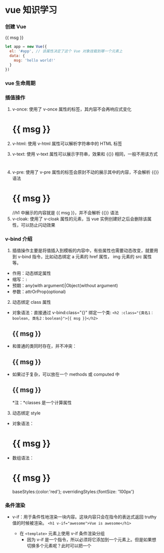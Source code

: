 # vue 知识学习

### 创建 Vue

<div id='app'>{{ msg }}</div>

```javascript
let app = new Vue({
  el: '#app', // 该属性决定了这个 Vue 对象挂载到哪一个元素上
  data: {
    msg: 'hello world!'  
  }
})
```

### vue 生命周期

### 插值操作

1. v-once: 使用了 v-once 属性的标签，其内容不会再响应式变化
   <h1 v-once>{{ msg }}
2. v-html: 使用 v-html 属性可以解析字符串中的 HTML 标签
   <p v-html="msg2"></p>
3. v-text: 使用 v-text 属性可以展示字符串，效果和 {{}} 相同，一般不用该方式
   <h1 v-text='msg'></h1>
4. v-pre: 使用了 v-pre 属性的标签会原封不动的展示其中的内容，不会解析 {{}} 语法
   <h1 v-pre>{{ msg }}</h1> //h1 中展示的内容就是 {{ msg }}，并不会解析 {{}} 语法
5. v-cloak: 使用了 v-cloak 属性的元素，当 vue 实例创建好之后会删除该属性，可以防止闪动效果
   <style>
     [v-cloak]{
       display: none;
     }
   </style>
   <div id="app" v-cloak>
     <h1>{{ msg }}</h1>
   </div>

### v-bind 介绍

1. 插值操作主要是将值插入到模板的内容中，有些属性也需要动态改变，就要用到 v-bind 指令，比如动态绑定 a 元素的 href 属性， img 元素的 src 属性等。

- 作用：动态绑定属性
- 缩写：`:`
- 预期：any(with argument)|Object(without argument)
- 参数：attrOrProp(optional)

2. 动态绑定 class 属性

- 对象语法：直接通过 v-bind:class="{}" 绑定一个类: `<h2 :class="{类名1：boolean, 类名2：boolean}">{{ msg }}</h2>`

  <h2 class="title" v-bind:class="{active: isActive}">{{ msg }}</h2>

- 和普通的类同时存在，并不冲突：

  <h2 class="title" v-bind:class="{active: isActive}">{{ msg }}</h2>

- 如果过于复杂，可以放在一个 methods 或 computed 中
  <h2 class="title" :class="classes">{{ msg }}</h2>  *注：*classes 是一个计算属性

3. 动态绑定 style

- 对象语法：<h1 :style="{key(属性名): value(属性值)}">{{ msg }}</h1>
- 数组语法：<h1 :style="[baseStyles, overridingStyles]">{{ msg }}</h1>
  baseStyles:{color:'red'}; overridingStyles:{fontSize: '100px'}

### 条件渲染
- v-if：用于条件性地渲染一块内容。这块内容只会在指令的表达式返回 truthy 值的时候被渲染。
  `<h1 v-if="awesome">Vue is awesome</h1>`
  + 在 `<template>` 元素上使用 v-if 条件渲染分组
    - 因为 v-if 是一个指令，所以必须将它添加到一个元素上。但是如果想切换多个元素呢？此时可以把一个 <template> 元素当做不可见的包裹元素，并在上面使用 v-if。最终的渲染结果将不包含 <template> 元素。
    `<template v-if="ok">
        <h1>Title</h1>
        <p>Paragraph 1</p>
        <p>Paragraph 2</p>
      </template>`
  + 用 key 管理可复用的元素
    - vue 会尽可能高效的渲染元素，通常会复用已有的元素，而不是从头开始渲染。如果用户不想要复用元素，可以给相同的元素添加 key 来区分
    ```html
      <template v-if="loginType === 'username'">
        <label>Username</label>
        <input placeholder="Enter your username" key="username-input">
      </template>
      <template v-else>
        <label>Email</label>
        <input placeholder="Enter your email address" key="email-input">
      </template>
    ```

- v-if 与 v-show 的区别：v-if 在条件为假的时候不会渲染元素。而 v-show 无论条件真假都会渲染元素，只是通过 display 这个 css 属性来控制元素的显示和隐藏。另外，v-show 不支持在 `<template>` 元素上面使用
- v-if 与 v-for 一起使用: 当 v-if 与 v-for 一起使用时，v-for 具有比 v-if 更高的优先级。

### 列表渲染
- v-for
  + 语法：`<li v-for="(item, index) in items" :key="item.message"></li>`
  + 可以用 of 替代 in 作为分隔符
    - `<div v-for="item of items"></div>`
  + 在 v-for 中使用对象：
    ``` HTML
      <ul id="v-for-object" class="demo">
        <li v-for="(value, name) in object">
          {{ name }} - {{ value }}
        </li>
      </ul>
    ```
    ```JS
      new Vue({
        el: '#v-for-object',
        data: {
          object: {
            title: 'How to do lists in Vue',
            author: 'Jane Doe',
            publishedAt: '2016-04-10'
          }
        }
      })

      // 结果
      'title - How to do lists in Vue'
      'author - Jane Doe'
      'publishedAt - 2016-04-10'
    ```

  + key 的使用
    - 为了给 Vue 一个提示，以便它能跟踪每个节点的身份，从而重用和重新排序现有元素，你需要为每项提供一个唯一 key attribute：
    - 注意：**不要使用对象或数组之类的非基本类型值作为 v-for 的 key。请用字符串或数值类型的值。**



### 计算属性

1.  基本用法: 在 vue 实例中定义 computed 属性: computed:{ fullName: function(){ return this.firstName + ' ' + this.lastName } }
2.  计算属性的 getter 和 setter:
```javascript
    computed: {
      // 完整写法,计算属性一般没有 set 方法, 只读属性
      fullName: {
        //getter
        get: function () {
          return this.firstName + ' ' + this.lastName
        },

        //setter
        set: function (newValue) {
          var names = newValue.split(' ');
          console.log(names)
          this.firstName = names[0];
          this.lastName = names[names.length - 1];
        }
      }
    }
  ```

3.  计算属性和 methods 对比: 计算属性效率更高
    我们可以将同一函数定义为一个方法而不是一个计算属性。两种方式的最终结果确实是完全相同的。然而，不同的是计算属性是基于它们的响应式依赖进行缓存的。只在相关响应式依赖发生改变时它们才会重新求值。这就意味着只要 message 还没有发生改变，多次访问 reversedMessage 计算属性会立即返回之前的计算结果，而不必再次执行函数。

### 事件监听 v-on

1. 基本用法: v-on:click='add'; methods: { add(){ this.counter++; } }

2. v-on 参数:

- 如果该方法不需要参数,那么方法后面的 () 可以不用添加, 注意:如果方法本身中有一个参数,那么默认会将原生事件的 event 参数传递进去
- 如果需要传入某个参数,同时需要 event 时,可以通过 \$event 传入事件

3. v-on 修饰符:

- .stop: 调用 event.stopPropagation(),停止冒泡
  <!-- 停止冒泡 -->
  <button @click.stop='doThis'></button>
- .prevent: 调用 event.preventDefault(),阻止默认行为
  <!-- 阻止默认行为 -->
  <button @click.prevent='doThis'></button>
  <!-- 阻止默认行为, 没有表达式 -->
  <button @submit.prevent></button>
  <!-- 串联修饰符 -->
  <button @click.stop.prevent='doThis'></button>
- .{keyCode | keyAlias}: 只当事件从特定键触发时才触发回调
  <!-- 键修饰符,键别名 -->
  <input @keyup.enter='onEnter'></input>
  <!-- 键修饰符,键代码 -->
  <input @keyup.13='onEnter'></input>
- .native: 监听组件根元素的原生事件
- .once: 只触发一次回调
  <button @click.once='doThis'></button>

### 数组中响应式的方法:

1. push 方法
2. pop 方法
3. shift 方法
4. unshift 方法
5. splice 方法
6. sort 方法
7. reverse 方法
其他数组方法不是响应式的，如果想要使用响应式，可以使用 Vue.set() 方法

### v-model 原理
- v-model 用于表单元素双向绑定数据
  + 注意：v-model 会忽略所有表单元素的 value、checked、selected attribute 的初始值而总是将 Vue 实例的数据作为数据来源。你应该通过 JavaScript 在组件的 data 选项中声明初始值。

- v-model 其实是个语法糖,它背后本质上包含两个操作

  1. v-bind 绑定一个 value 属性,
  2. v-on 指令给当前元素绑定 input 事件

- v-model 修饰符:
  1. lazy: 默认情况下. v-model 是在 input 事件中同步输入框中的数据的,使用 lazy 修饰符时可以让数据在失去焦点或回车时才会刷新
  2. number: 默认情况下,在输入框中无论输入字母还是数字都会被当成字符串类型进行处理,使用 number 属性可以让数据变成 number 类型
  3. trim: 如果输入的内容收尾有多个空格,使用 trim 可以将其去除

## Vue 组件化

### vue 组件化思想:

- 组件化是 Vue.js 中的重要思想
  - 它提供了一种抽象,让我们可以开发出一个个独立可复用的小组件来构造我们的应用.
  - 任何的应用都会被抽象成一颗组件树
- 组件化思想的应用:
  - 有了组件化的思想,我们在之后的开发中就要充分的利用它
  - 尽可能的将页面拆分成一个个小的,可复用的组件
  - 这样让我们的代码方便阻止和管理,并且扩展性也更强

### 注册组件的基本步骤:

1. 创建组件构造器: Vue.extend(),必须在 new Vue 实例之前创建
2. 注册组件: Vue.component()
3. 使用组件: 在 Vue 实例的作用范围内使用组件

### 父组件和子组件:

- 组件之间存在层级关系,其中一种非常重要的关系就是父子组件的关系.
- 父子组件的错误用法: 以子标签的形式在 Vue 的实例中使用
  1. 因为当子组件注册到父组件的 components 时,Vue 会编译好父组件的模块,该模块的内容已经决定了父组件将要渲染的 Html(相当于父组件中已经有了子组件的内容了)
  2. 子组件的标签名只能在父组件中被识别出来
  3. 如果未在 Vue 实例中注册子组件, 浏览器会忽略子组件的标签名

### 注册组件的语法糖

1. 之前注册组件的方式有些繁琐，Vue 使用语法糖的形式省去了 Vue.extend() 的步骤，直接在注册组件的时候使用一个对象来代替
2. 语法糖注册全局组件：
   Vue.component('cpn1',{
    template: `<div> <h1>我是标题1</h1> <p>我是哈哈哈</p> </div>`
   })
3. 语法糖注册局部组件：
   components: {
    cpn2: {
      template: `<div> <h1>我是标题2</h1> <p>我是呵呵呵</p> </div>`
    }
   }

### 组件模板抽离的写法

1. 使用 script 标签，类型必须是 text/x-template， 并给一个 id，用于在注册的时候绑定该模板
   <script type="text/x-template" id="cpn1">
     <div>
       <h1>我是标题1</h1>
       <p>我是哈哈哈</p>
     </div>
   </script>

```javascript
  Vue.component('cpn1', {
    template: '#cpn1'
  })
```

2. 使用 template 标签，提供一个 id，用于注册的时候绑定模板
   <template id="cpn2">
     <div>
       <h1>我是标题2</h1>
       <p>我是呵呵呵</p>
     </div>
   </template>

```javascript
  components: {
    cpn2: {
      template: '#cpn2'
    }
  }
```

### 组件数据的存放

1. 组件对象有一个 data 属性，但这个 data 属性必须是一个函数，返回一个对象，对象内部保存着属性
2. 组件中的 data 属性为什么是函数？
  当复用该组件时，会创建多个该组件的实例，每次都会调用 data 函数去返回一个对象，如果 data 属性是一个对象，那么每次都会返回这一个对象，多个 组件 实例去改变 data 中的值会相互影响，从而造成连锁反应，而 data 是函数的话每次都会返回不同的对象，各个组件之间互不影响

### 父子组件的通信

1.  父组件向子组件传递数据：通过 props 向子组件传递数据

- props 的值有两种方式：
  - 方式一：字符串数组，数组中的字符串就是传递时的名称
  - 方式二：对象，对象可以设置传递时的类型。也可以设置默认值等。使用对象写法可以对 props 进行类型验证，支持以下数据类型：
    - String
    - Number
    - Boolean
    - Array
    - Object
    - Date
    - Function
    - Symbol
  - prop 验证：
    ```JS
      // 自定义验证函数
      propA: {
        validator: function(value) {
          // 这个值必须匹配下列字符串中的一个
          return ['success', 'warning', 'danger'].indexOf(value) !== -1
        }
      }
    ```
    + 注意：**那些 prop 会在一个组件实例创建之前进行验证，所以实例的 property (如 data、computed 等) 在 default 或 validator 函数中是不可用的。**

2.  子组件向父组件传递数据：通过自定义事件向父组件发送消息

- 什么时候需要自定义事件呢？
  - 当子组件需要向父组件传递数据时，就要用到自定义事件
  - v-on 不仅可以监听 DOM 事件，还可以用于监听组件之间的自定义事件
- 自定义事件流程：
  - 在子组件中，通过 $emit() 来触发事件
  - 在父组件中，通过 v-on 来监听子组件事件

- 将原生事件绑定到组件
  + 你可能有很多次想要在一个组件的*根元素*上直接监听一个原生事件。这时，你可以使用 v-on 的 .native 修饰符：`<base-input v-on:focus.native="onFocus"></base-input>`
  + 有时候上述方式是有用的，但 base-input 组件的根元素是 label 元素，这时候父级的 .native 监听器将会失效，它不会报错，但 onFocus 处理函数也不会调用
  ```JS
    Vue.component('base-input', {
      inheritAttrs: false,
      props: ['label', 'value']
      template: `
        <label>
          {{ label }}
          <input
            v-bind="$attrs",
            :value="value"
            @input="$emit('input', $event.target.value)"
          >
        </label>
      `
    })
  ```
  + 为了解决这个问题，Vue 提供了一个 $listeners 属性，它是一个对象，里面包含了作用在这个组件上的所有监听器。例如： 
  ```JS
    {
      focus: function(event) { /* ... */ },
      input: function(event) { /* ... */ }
    }
  ```
  + 有了这个 $listeners property，你就可以配合 v-on="$listeners" 将所有的事件监听器指向这个组件的某个特定的子元素。对于类似 <input> 的你希望它也可以配合 v-model 工作的组件来说，为这些监听器创建一个类似下述 inputListeners 的计算属性通常是非常有用的：
  ```JS
    Vue.component('base-input', {
      inheritAttrs: false,
      props: ['label', 'value'],
      computed: {
        inputListeners() {
          let vm = this;
          return Object.assign({},
            // 我们从父级添加所有的监听器
            vm.$listeners,
            // 然后我们添加自定义监听器，
            {
              // 这里确保组件配合 `v-model` 的工作
              input: function(event) {
                vm.$emit('input', event.target.value)
              }
            }
          )
        }
      }
      template: `
        <label>
          {{ label }}
          <input
            v-bind="$attrs",
            :value="value"
            v-on="inputListeners"
          >
        </label>
      `
    })
  ```

- .sync 修饰符
  + 我们通过 prop 传递数据给子组件时，如果子组件直接修改这个值，控制台会报错。这时候可以使用 update:propName 的模式触发事件。举个例子：，在一个包含 title 属性的组件中，我们可以用以下方法表达对其赋新值的意图：
    ```JS
      this.$emit('update:title', newTitle)
    ```
  + 然后父组件可以监听那个事件并根据需要更新一个本地的数据 property。例如：
    ```HTML
      <text-document
        :title="doc.title"
        @update:title="doc.title = $event"
      ></text-document>
    ```
  + 为了方便起见，我们为这种模式提供一个缩写，即 .sync 修饰符：
    ```HTML
      <text-document v-bind:title.sync="doc.title"></text-document>
    ```
  + 注意：.sync 修饰符的 v-bind 不能和表达式一起使用 (例如 v-bind:title.sync=”doc.title + ‘!’” 是无效的)
  + 当我们用一个对象同时设置多个 prop 的时候，也可以将这个 .sync 修饰符和 v-bind 配合使用：
    ```HTML
      <text-document v-bind.sync="doc"></text-document>
    ```


  + 2.3.0 新增：


3. 传入一个对象的所有 property
  - 如果想要将一个对象的所有 property 都作为 prop 传入到子组件，可以使用不带参数的 v-bind
  ```JS
    post: {
      id: 1,
      title: 'title'
    }
  ```
  ```HTML
    <my-component v-bind="post"></my-component>
    // 等价于
    <my-component v-bind:id="post.id" v-bind:title="post.title"></my-component>
  ```

4. 单向数据流：
  - prop 属性传递的数据都是从父组件流向子组件，父组件 prop 的更新会向下流动到子组件，反过来则不行。每次父组件发生变更时，子组件中所有的 prop 都将刷新为最新的值。这意味着不能在子组件中修改 prop 的值，否则会在控制台发出警告
  - 注意：在 JavaScript 中对象和数组是通过引用传入的，所以对于一个数组或对象类型的 prop 来说，在子组件中改变变更这个对象或数组本身将会影响到父组件的状态。

5. 非 Prop 的 Attribute
  - 一个非 prop 的 attribute 是指传向一个组件，但是该组件并没有相应 prop 定义的 attribute。
  - 因为显式定义的 prop 适用于向一个子组件传入信息，然而组件库的作者并不总能预见组件会被用于怎样的场景。这也是为什么组件可以接受任意的 attribute，而这些 attribute 会被添加到这个组件的根元素上。

6. 禁用 Attribute 继承
  - 如果你不希望组件的根元素继承 attribute，你可以在组件的选项中设置 inheritAttrs: false。例如：
  ```JS
    Vue.component('my-component', {
      inheritAttrs: false
      // ...
    })
  ```
  - 如果 inheritAttrs 为 true，那么子组件的根元素就会继承父组件传过来的属性，**但排除 子组件 props 中声明的属性**
  - 这尤其适合配合实例的 $attrs 属性使用，该属性包含了传递给一个组件的 attribute 名和 attribute 值，例如：
  ```JS
    {
      required: true,
      placeholder: 'Enter your username'
    }
  ```
  - 有了 inheritAttrs: false 和 $attrs，你就可以手动决定这些 attribute 会被赋予哪个元素。在撰写基础组件的时候是常会用到的：
  ```JS
    Vue.component('base-input', {
      inheritAttrs: false,
      props: ['label', 'value'],
      template: `
        <label>
          {{ label }}
          <input 
            v-bind="$attrs"
            :value="value"
            @input="$emit('input', $event.target.value)"
          />
        </label>
      `
    })
  ```
  - 这个模式允许你在使用基础组件的时候更像是使用原始的 HTML 元素，而不会担心哪个元素是真正的根元素：
    ```HTML
      <base-input
        v-model="username"
        required
        placeHolder="Enter your username"
      ></base-input>
    ```


### 组件中 props 属性驼峰名的问题：

在组件中 props 属性中使用 驼峰名来命名属性，在使用组件时绑定的属性名使用驼峰形式会报错，应使用 - 符号转换，因为 html 元素属性不区分大小写

### 父子组件的访问方式

有时候我们需要父组件直接访问子组件，子组件直接访问父组件，或者是子组件访问根组件

- 父组件访问子组件：使用 $children 或 $refs
  - $children 方式：this.$children 是一个数组类型 ，它包含所有子组件对象
  - $refs 方式：使用 this.$refs 返回一个对象，默认返回空对象，必须在组件上添加 ref 属性
- 子组件访问父组件: 使用 $parent 访问该子组件的父组件， 使用 $root 访问根组件

## 组件化高级
### 自定义组件的 v-model 属性
- vue2.2.0+ 新增：一个组件上的 v-model 属性默认会利用名为 value 的 prop 和名为 input 的事件，但是像单选框、复选框等类型的输入控件可能会将 value 属性用于不同目的。*model 选项可以用来避免这样的冲突*
```JS
  Vue.component('base-checkbox', {
    model: {
      prop: 'checked',
      event: 'change'
    },
    props: {
      checked: Boolean
    },
    template: `
      <input
        type="checkbox"
        :checked="checked"
        @change="$emit('change', $event.target.checked)"
      >
    `
  })
```
- 在上面的自定义组件使用 v-model 绑定的就是 checked 属性和 change 事件了
```HTML
  <base-checkbox v-model="lovingVue"></base-checkbox>
```
  + 这里的 lovingVue 的值将会传入这个名为 checked 的 prop。同时当 `<base-checkbox>` 触发一个 change 事件并附带一个新的值的时候，这个 lovingVue 的值将会被更新。
- 注意：*仍然需要在组件的 props 选项里声明 checked 这个 prop。*

### 动态组件
- 有的时候，在不同组件之间进行动态切换是非常有用的，比如在一个多标签的界面里。这时可以通过 Vue 的 `<component>` 元素加一个特殊的 is 属性来实现。
  + 组件会在 `currentTabComponent` 改变时改变，currentTabComponent 可以是一个已注册的组件的名称或是一个组件的选项对象
  `<component v-bind:is="currentTabComponent"></component>`
  + is 属性可以用于常规 html 元素，但这些元素将被视为组件，这意味着所有的 attribute 都会作为 DOM attribute 被绑定。

- 解析 DOM 模板时的注意事项
  + 有些 HTML 元素，诸如 <ul>、<ol>、<table> 和 <select>，对于哪些元素可以出现在其内部是有严格限制的。而有些元素，诸如 <li>、<tr> 和 <option>，只能出现在其它某些特定的元素内部。如果想在这些特定的元素中使用组件的话就可以使用 is 属性
  ```HTML
    <table>
      <tr is="blog-post-row"></tr>
    </table>
  ```
  + 如果我们从以下来源使用模板的话，这条限制是不存在的：
    - 字符串: (例如：template: '...')
    - 单文件组件（.vue）
    - <script type="text/x-template">

### 异步组件
- 在大型应用中，我们可能需要将应用分割成小一些的代码块，并且只在需要的时候才从服务器加载一个模块。为了简化，Vue 允许以一个工厂函数的方式定义你的组件，这个工厂函数会异步解析你的组件定义。Vue 只有在这个组件需要被渲染的时候才会触发该工厂函数，且会把结果缓存起来供未来重渲染。例如：
  ```JS
    Vue.component('async-example', function(resolve, reject) {
      setTimeout(function() {
        // 向 `resolve` 回调传递组件定义
        resolve({
          template: '<div>我是异步组件</div>'
        })
      }, 1000)
    })
  ```
- 这个工厂函数会收到一个 resolve 回调，这个回调函数会在你从服务器得到组件定义的时候被调用。你也可以调用 reject(reason) 来表示加载失败。这里的 setTimeout 是为了演示用的
- 也可以将异步组件和 webpack 的 code-splitting 功能一起使用
  ```JS
    Vue.component('async-webpack-example', function(resolve) {
      // 这个特殊的 `require` 语法将会告诉 webpack自动将你的构建代码切割成多个包，这些包会通过 Ajax 请求加载
      require(['./my-async-component'], resolve);
    })
  ```
- 也可以在工厂函数中返回一个 Promise，所以把 webpack 2 和 ES2015 语法加在一起，我们可以这样使用动态导入：
  ```JS
    Vue.component('async-webpack-example', () => import('./my-async-component'))
  ```
- 当使用局部注册的时候，你也可以直接提供一个返回 Promise 的函数：
  ```JS
    new Vue({
      // ...
      components: {
        'my-component': () => import('./my-async-component')
      }
    })
  ```

- 处理加载状态：
  + 这里的异步组件工厂函数也可以返回一个如下格式的对象：
  ```JS
    const AsyncComponent = () => ({
      // 需要加载的组件 (应该是一个 `Promise` 对象)
      component: import('./MyComponent.vue'),
      // 异步组件加载时使用的组件
      loading: LoadingComponent,
      // 加载失败时使用的组件
      error: ErrorComponent,
      // 展示加载时组件的延时时间。默认值是 200 (毫秒)
      delay: 200,
      // 如果提供了超时时间且组件加载也超时了，
      // 则使用加载失败时使用的组件。默认值是：`Infinity`
      timeout: 3000
    })
  ```


### 插槽的使用
- 在 2.6.0 中，我们为具名插槽和作用域插槽引入了一个新的统一的语法 *(即 v-slot 指令)。它取代了 slot 和 slot-scope* 这两个目前已被废弃但未被移除且仍在文档中的 attribute。
  + 用法：
  ```HTML
    <!-- 组件模板 -->
    <div class="container">
      <header>
        <slot name="header"></slot>
      </header>
      <main>
        <slot></slot>
      </main>
      <footer>
        <slot name="footer"></slot>
      </footer>
    </div>

    <!-- 使用 -->
    <base-layout>
      <template v-slot:header>
        <h1>Here might be a page title</h1>
      </template>

      <p>A paragraph for the main content.</p>
      <p>And another one.</p>

      <template v-slot:footer>
        <p>Here's some contact info</p>
      </template>
    </base-layout>
  ```

- 具名插槽的缩写：
  + 2.6.0新增：跟 v-on 和 v-bind 一样，v-slot 也有缩写，即把参数之前的所有内容 (v-slot:) 替换为字符 #。例如 v-slot:header 可以被重写为 #header：
  + 然而，和其它指令一样，该缩写只在其有参数的时候才可用。这意味着以下语法是无效的：
  ```HTML
    <!-- 这样会触发一个警告 -->
    <current-user #="{ user }">
      {{ user.firstName }}
    </current-user>

    <!-- 如果你希望使用缩写的话，你必须始终以明确插槽名取而代之： -->
    <current-user #default="{ user }">
      {{ user.firstName }}
    </current-user>
  ```

1. 基本用法：在组件模板中添加 <slot></slot> 标签
  - 注意：如果组件中没有包含 <slot> 元素，那么在使用这个组件时，该组件起始标签和结束标签之间的所有内容会被抛弃
2. 插槽的默认值： <slot><button>按钮</button></slot>
3. 如果有多个值，同时放入到组件进行替换是，一起作为替换元素
4. 作用域插槽：父组件替换插槽的标签，但是内容由子组件来提供
  - 在作用域插槽中，子组件可以将数据通过作用域插槽传递到父组件作用域内
  - 例子：在父组件中想要使用子组件的 user 属性，那么在子组件的 <slot> 标签上动态绑定一个 user 属性，这个属性称为 插槽 prop，在父级作用域中，可以使用带值的 v-slot 来定义子组件提供的 插槽prop 的名字
  ```HTML
    <!-- 子组件 -->
    <div>
      <slot :user="user">
        {{ user.name }}
      </slot>
    </div>

    <!-- 父组件 -->
    <current-user>
      <template v-slot:default="slotProps">
        {{ slotProps.user.name }}
      </template>
    </current-user>
  ```

  - 独占默认插槽的缩写语法：
    + 对应子组件中的默认插槽，父组件在使用默认插槽的属性时，可以不需要插槽的 default 名字，上面的例子可以使用如下写法：
    ```HTML
      <current-user>
        <template v-slot="slotProps">
          {{ slotProps.user.name }}
        </template>
      </current-user>
    ```
    + 注意：**默认插槽的缩写语法不能和具名插槽混用，因为它会导致作用域不明确。只要出现多个插槽，请使用完整的写法：v-slot:slotName="propName"**

  - 解构插槽 prop
    + 作用域插槽的内部工作原理是将你的插槽内容包裹在一个拥有单个参数的函数里
    ```JS
      function(slotProps){
        // 插槽内容
      }
    ```
    + 这意味着 v-slot 的值实际上可以是任何能够作为函数定义中的参数的 JavaScript 表达式。所以在支持的环境下 (单文件组件或现代浏览器)，你也可以使用 ES2015 解构来传入具体的插槽 prop，如下：
    ```HTML
      <current-user v-slot="{ user }">
        {{ user.firstName }}
      </current-user>

      <!-- 也可以将 user 重命名 -->
      <current-user v-slot="{ user: person }">
        {{ person.firstName }}
      </current-user>

      <!-- 也可以给定默认值 -->
      <current-user v-slot="{ user = {firstName: 'pipilei'} }">
        {{ user.firstName }}
      </current-user>
    ```

### 处理边界情况
- 依赖注入
  + 在父子组件之间，甚至包含更多层级的组件之间，如果子组件想访问父组件或子组件想访问父组件的方法，需要使用 $refs 和 $parent。使用 $parent property 无法很好的扩展到更深层级的嵌套组件上。这也是依赖注入的用武之地，它用到了两个新的实例选项：provide 和 inject。
  + provide 选项允许我们指定我们想要提供给后代组件的数据/方法。
    ```JS
      provide: function () {
        return {
          getMap: this.getMap
        }
      }
    ```
  + 然后在任何后代组件里，我们都可以使用 inject 选项来接收指定的我们想要添加在这个实例上的 property：
    ```JS
      inject: ['getMap']
    ```

- 程序化的事件侦听器
  + 现在，你已经知道了 $emit 的用法，它可以被 v-on 侦听，但是 Vue 实例同时在其事件接口中提供了其它的方法。我们可以：
    - 通过 $on(eventName, eventHandler) 侦听一个事件
    - 通过 $once(eventName, eventHandler) 一次性侦听一个事件
    - 通过 $off(eventName, eventHandler) 停止侦听一个事件
  + 你通常不会用到这些，但是当你需要在一个组件实例上手动侦听事件时，它们是派得上用场的。它们也可以用于代码组织工具。例如，你可能经常看到这种集成一个第三方库的模式：
    ```JS
      // 一次性将这个日期选择器附加到一个输入框上
      // 它会被挂载到 DOM 上。
      mounted: function () {
        // Pikaday 是一个第三方日期选择器的库
        this.picker = new Pikaday({
          field: this.$refs.input,
          format: 'YYYY-MM-DD'
        })
      },
      // 在组件被销毁之前，
      // 也销毁这个日期选择器。
      beforeDestroy: function () {
        this.picker.destroy()
      }
    ```
  + 这里有两个潜在的问题：
    1. 它需要在这个组件实例中保存这个 picker，如果可以的话最好只有生命周期钩子可以访问到它。这并不算严重的问题，但是它可以被视为杂物。
    2. 我们的建立代码独立于我们的清理代码，这使得我们比较难于程序化地清理我们建立的所有东西。
  + 你应该通过一个程序化的侦听器解决这两个问题：
    ```JS
      mounted: function () {
        var picker = new Pikaday({
          field: this.$refs.input,
          format: 'YYYY-MM-DD'
        })

        this.$once('hook:beforeDestroy', function () {
          picker.destroy()
        })
      }
    ```


## 过渡 & 动画
### 进入/离开 & 列表过渡
#### 单元素、组件的过渡
- Vue 提供了 transition 的封装组件，在下列情形中，可以给任何元素和组件添加进入/离开过渡
  + 条件渲染（使用了v-if）
  + 条件展示（使用了v-show）
  + 动态组件
  + 组件根节点
- 例子：
  ```HTML
    <div id="demo">
      <button @click="show = !show">Toggle</button>
      <transition name="fade">
        <p v-if="show">hello</p>
      </transition>
    </div>
  ```
  ```JS
    new Vue({
      el: "#demo",
      data: {
        show: true
      }
    })
  ``` 
  ```css
    .fade-enter-active,
    .fade-leave-active {
      transition: opacity .5s;
    }

    .fade-enter,
    .fade-leave-to {
      opacity: 0;
    }
  ```
- 当插入或删除包含在 transition 组件中的元素时，Vue 将会做如下处理：
  + 自动嗅探目标元素是否使用了 css 过渡或动画，如果是，在适当的时机添加/删除 css 类名。
  + 如果过渡组件提提供了 javascript 钩子函数，这些钩子函数将在恰当的时机被调用
  + 如果没有找到 javascript 钩子并且没有监测到 css 过渡/动画，DOM 操作（插入/删除）在下一帧中立即执行。（注意：此指浏览器逐帧动画机制，和 Vue 的 nextTick 不同）

- 过渡的类名
  + v-enter：定义进入过渡的开始状态。在元素被插入之前生效，在元素被插入之前生效，在元素被插入之后的下一帧失效
  + v-enter-active：定义过渡生效时的状态。在整个进入过渡阶段中应用，在元素被插入之前生效，在过渡/动画完成之后移出。这个类可以被用来定义进入过渡的过程期间，延迟和曲线函数
  + v-enter-to：2.1.8版本及以上定义的过渡状态。在元素被插入之后下一帧生效（于此同时，v-enter 被移出），在过渡/动画完成之后移出。
  + v-leave：定义离开过渡的开始状态。在离开过渡被触发的时刻生效，下一帧被移出。
  + v-leave-active：定义离开过渡生效时的状态。在整个离开过渡阶段中应用，在离开过渡被触发时立刻生效，在过渡/动画完成之后移出。这个类可以被用来定义过渡的过程时间，延迟和曲线函数。
  + v-leave-to：2.1.8及以上版本定义的离开过渡的结束状态。在离开过渡被触发之后下一帧生效（于此同时，v-leave被删除），在过渡/动画完成之后移出。

- css过渡
  ```HTML
    <div id="example-1">
      <button @click="show = !show">
        Toggle render
      </button>
      <transition name="slide-fade">
        <p v-if="show">hello</p>
      </transition>
    </div>
  ```
  ```JS
    new Vue({
      el: '#example-1',
      data: {
        show: true
      }
    })
  ```
  ```CSS
    /* 可以设置不同的进入和离开动画 */
    /* 设置持续时间和动画函数 */
    .slide-fade-enter-active {
      transition: all .3s ease;
    }
    .slide-fade-leave-active {
      transition: all .8s cubic-bezier(1.0, 0.5, 0.8, 1.0);
    }
    .slide-fade-enter, .slide-fade-leave-to
    /* .slide-fade-leave-active for below version 2.1.8 */ {
      transform: translateX(10px);
      opacity: 0;
    }
  ```

- css 动画
  + CSS 动画用法同 CSS 过渡，区别是在动画中 v-enter 类名在节点插入 DOM 后不会立即删除，而是在 animationend 事件触发时删除。

- 自定义过渡类名
  + 可以通过以下属性来自定义过渡类名
    - enter-class
    - enter-active-class
    - enter-to-class (2.1.8+)
    - leave-class
    - leave-active-class
    - leave-to-class (2.1.8+)
  + 他们的优先级高于普通的类名，这对于 Vue 的过渡系统和其他第三方 CSS 动画库，如 Animate.css 结合使用十分有用。
    ```HTML
      <link href="https://cdn.jsdelivr.net/npm/animate.css@3.5.1" rel="stylesheet" type="text/css">

      <div id="example-3">
        <button @click="show = !show">
          Toggle render
        </button>
        <transition
          name="custom-classes-transition"
          enter-active-class="animated tada"
          leave-active-class="animated bounceOutRight"
        >
          <p v-if="show">hello</p>
        </transition>
      </div>
    ```
    ```JS
      new Vue({
        el: '#example-3',
        data: {
          show: true
        }
      })
    ```
  
- JavaScript 钩子
  ```HTML
    <transition
      v-on:before-enter="beforeEnter"
      v-on:enter="enter"
      v-on:after-enter="afterEnter"
      v-on:enter-cancelled="enterCancelled"

      v-on:before-leave="beforeLeave"
      v-on:leave="leave"
      v-on:after-leave="afterLeave"
      v-on:leave-cancelled="leaveCancelled"
    >
      <!-- ... -->
    </transition>
  ```
  ```JS
    // ...
    methods: {
      // --------
      // 进入中
      // --------

      beforeEnter: function (el) {
        // ...
      },
      // 当与 CSS 结合使用时
      // 回调函数 done 是可选的
      enter: function (el, done) {
        // ...
        done()
      },
      afterEnter: function (el) {
        // ...
      },
      enterCancelled: function (el) {
        // ...
      },

      // --------
      // 离开时
      // --------

      beforeLeave: function (el) {
        // ...
      },
      // 当与 CSS 结合使用时
      // 回调函数 done 是可选的
      leave: function (el, done) {
        // ...
        done()
      },
      afterLeave: function (el) {
        // ...
      },
      // leaveCancelled 只用于 v-show 中
      leaveCancelled: function (el) {
        // ...
      }
    }
  ```
  + 当只用 JavaScript 过渡的时候，在 enter 和 leave 中必须使用 done 进行回调。否则，它们将被同步调用，过渡会立即完成。
  + 推荐对于仅使用 JavaScript 过渡的元素添加 v-bind:css="false"，Vue 会跳过 CSS 的检测。这也可以避免过渡过程中 CSS 的影响。

- 过渡模式
  + in-out：新元素先进行过渡，完成之后当前元素过渡离开。
  + out-in：当前元素先进行过渡，完成之后新元素过渡进入。

- 列表过渡
  + 使用 <transition-group> 组件。不同于 <transition>，它会以一个真实元素呈现：默认为一个 <span>。你也可以通过 tag attribute 更换为其他元素。过渡模式不可用，因为我们不再相互切换特有的元素。内部元素总是需要提供唯一的 key attribute 值。CSS 过渡的类将会应用在内部的元素中，而不是这个组/容器本身。
  ```html
    <div id="list-demo" class="demo">
      <button v-on:click="add">Add</button>
      <button v-on:click="remove">Remove</button>
      <transition-group name="list" tag="p">
        <span v-for="item in items" v-bind:key="item" class="list-item">
          {{ item }}
        </span>
      </transition-group>
    </div>
  ```
  ```css
    .list-item {
      display: inline-block;
      margin-right: 10px;
    }
    .list-enter-active, .list-leave-active {
      transition: all 1s;
    }
    .list-enter, .list-leave-to
    /* .list-leave-active for below version 2.1.8 */ {
      opacity: 0;
      transform: translateY(30px);
    }
  ```
  ```js
    new Vue({
      el: '#list-demo',
      data: {
        items: [1,2,3,4,5,6,7,8,9],
        nextNum: 10
      },
      methods: {
        randomIndex: function () {
          return Math.floor(Math.random() * this.items.length)
        },
        add: function () {
          this.items.splice(this.randomIndex(), 0, this.nextNum++)
        },
        remove: function () {
          this.items.splice(this.randomIndex(), 1)
        },
      }
    })
  ```

### 状态过渡
- 状态动画与侦听器
  + 例子：
  ```html
    <script src="https://cdnjs.cloudflare.com/ajax/libs/gsap/3.2.4/gsap.min.js"></script>

    <div id="animated-number-demo">
      <input v-model.number="number" type="number" step="20">
      <p>{{ animatedNumber }}</p>
    </div>
  ```
  ```js
    new Vue({
      el: '#animated-number-demo',
      data: {
        number: 0,
        tweenedNumber: 0
      },
      computed: {
        animatedNumber: function() {
          return this.tweenedNumber.toFixed(0);
        }
      },
      watch: {
        number: function(newValue) {
          gsap.to(this.$data, { duration: 0.5, tweenedNumber: newValue });
        }
      }
    })
  ```

## 前端模块化

### 多个 JS 文件带来的问题：

1. 小明写了 a.js ,并在其中定义了 变量 flag, 然后又写了 b.js ,想要使用 flag 这个变量，但这时小红也创建了一个 x.js 文件，并在其中定义了 flag 变量，这时候小明使用的 flag 可能会变成小红定义的 flag
2. 解决方式：在每个 js 文件中使用闭包 function(){ ... }(), 这个后不存在共享变量的问题，但又存在代码无法复用的问题
3. 最基本模块化解决方案：var moduleA = function(){ var obj = {} ... return obj }(), 在其他 js 文件中使用 moduleA.flag 就可以放文到 moduleA 模块中的变量了

### ES6 模块化

前提： 在 script 标签中添加 type="module"

  <script src="./aaa.js" type="module"></script>

1. 导出： 在 js 文件中使用 export 关键字导出 变量、函数、类
   var name = 'pipilei'
   var sum = function(num1, num2){ return num1 + num2 }
   export {name,sum}

   或者：

   export var name = 'pipilei'
   export var sum = function(num1, num2){ return num1 + num2 }

2. 导入：
   import {name,sum} from 'a.js'

3. export default:
   某些情况下，一个模块中包含某些功能，我们并不希望给这个功能命名，而是让导入者可以自己命名，这个时候就可以使用 export default，在一个模块中，export default 只能向外暴露一次

## Webpack

### 起步

正式项目中新建 src 文件夹作为开发环境，新建 dist 文件夹作为发布环境，在 src 文件夹中编写代码，通过 webpack 打包到 dist 目录下。src 下采用模块化开发方式，可以使用 commonJS，ES6,AMD,CMD 等模块化规范导入导出模块，然后通过 webpack 打包入口文件（main.js）生成 bundle.js 到 dist 目录下

### webpack 配置

新建 webpack.config.js 文件作为 webpack 的配置文件：

```javascript
const path = require("path");
module.exports = {
  entry: "./src/main.js",
  output: {
    // 动态获取路径
    path: path.join(__dirname, "dist"),
    filename: "bundle.js"
  }
};
```

通过 npm init 命令创建 package.json 文件，在 script 字段中添加 'build':'webpack' ，就可以使用 npm run build 命令来执行 webpack 命令, 而且这里执行的命令是优先找本地的 webpack，如果直接在终端输入 webpack 是使用的全局的 webpack

### webpack 的 loader

- loader 是 webpack 中非常核心的概念
- webpack 主要用来做什么呢？
  - 在之前的例子中，主要用 webpack 来处理 js 代码，并且 webpack 会自动处理 js 代码中的依赖关系
  - 但是，开发中不仅仅有基本的 js 代码处理，还有 css，图片，也包括一些高级的将 ES6 转成 ES5 代码，将 scss、less 转成 css 等等，对于这些转换，webpack 本身是不支持的
  - 使用 loader 可以解决这些问题
- loader 使用过程

  - 1. 通过 npm 安装需要使用的 loader
  - 2. 在 webpack.config.js 中的 module 关键字下进行配置

  ### ES6 语法处理

  - 在 webpack 打包后的 js 文件中，并没有将 ES6 语法转换成 ES5，那么一些不支持 ES6 语法的浏览器就没办法很好的运行 js 代码
  - 如果想把 ES6 语法转换成 ES5 语法，就需要使用 babel
    - 在 webpack 中，直接使用 babel 对于的 loader 就可以了
      npm install --save-dev babel-loader@7 babel-core babel-preset-es2015
  - 配置 webpack.config.js 文件
    ```javascript
    {
      test: /\.js$/,
      exclude: /(node_modules|bower_components)/,
      use: {
        loader: 'babel-loader',
        options: {
          presets: ['es2015']
        }
      }
    }
    ```
  - 重新打包，产看打包后的 js 文件，其中的内容就变成了 ES5 的语法

### webpack 配置 vue

1. 在当前项目下本地安装 vue: npm install --save vue
2. 在入口 js 文件导入 vue 并创建 vue 实例，如果此时直接运行会报错，提示 runtime only
3. 在 webpack.config.js 文件中添加 resolve 配置：

```javascript
resolve: {
  alias: {
    'vue$': 'vue/dist/vue.esm.js'
  }
}
```

### 创建 vue 时 el 和 template 的区别

- webpack 配置 vue 正常运行之后，我们来考虑一个问题：
  - 如果希望将 data 中的数据显示在界面中，就必须修改 index.html
  - 如果定义了组件，也必须修改 index.html 来使用组件
  - 但是 html 模板在之后的开发中，我并不希望手动的频繁修改，该怎么做？
- 定义 template 属性
  - 在之前的 vue 实例中，我们定义的 el 属性，用于和 index.html 中的 #app 进行绑定。让 Vue 实例之后可以管理它其中的内容
  - 这里，我们可以将 div 元素中的 {{message}} 内容删掉，只保留一个基本的 id 为 app div 的元素
  - 但是如果依然希望在其中显示 {{message}} 的内容，应该怎么处理?
  - 可以再定义一个 template 属性，代码如下：
    ```javascript
    new Vue({
      el: "#app",
      template: '<div id="app">{{message}}</div>',
      data: {
        message: "hello vue"
      }
    });
    ```

### .vue 文件封装处理

- 一个组件以一个 js 对象的形式进行组织和使用的时候时非常不方便的
  - 一方面编写 template 代码非常麻烦
  - 另一方面如果有样式的化，在哪写比较合适呢？
- 通过一种全新的方式（.vue 文件）来组织一个 vue 的组件，但这个时候会报错
- 需要使用 vue-loader 和 vue-template-compiler
- 安装 vue-loader 和 vue-template-compiler : `npm install vue-loader vue-template-compiler --save-dev` vue-loader 版本要小于 14.0.0，否则需要插件

### webpack plugin 使用

- plugin 和 loader 的区别：
  - loader 主要用于转换某些类型的模块，它是一个转换器
  - plugin 是插件，它是对 webpack 本身的扩展，是一个扩展器
- plugin 使用步骤：
  1. 通过 npm 安装需要使用的 plugins（某些 webpack 已经内置的插件不需要安装）
  2. 在 webpack.config.js 中的 plugins 中配置插件
- 常用的 webpack 插件：

  1. 打包 html 文件的插件：

  - 目前 index.html 文件是放在项目的跟目录下的，在真实发布项目时，发布的是 dist 文件夹下的内容，但 dist 文件夹中没有 index.html 文件，那么打包的 js 文件也就没有意义了，所以需要使用 HtmlWebpackPlugin 插件将 index.html 文件打包到 dist 文件夹下
  - HtmlWebpackPlugin 插件可以做这些事：
    1. 自动生成一个 index.html 文件（可以指定模板来生成）
    2. 将打包的 js 文件，自动通过 script 标签插入到 body 中
  - 使用步骤：
    1. 安装：npm install html-webpack-plugin --save-dev
    2. 使用：在 webpack.config.js 文件导入 :`const htmlWebpackPlugin = require('html-webpack-plugin')`
       修改 webpack.config.js 文件中的 plugins 部分内容：
       ```javascript
       plugins: [
         new htmlWebpackPlugin({
           template: "index.html"
         })
       ];
       ```
       这里的 template 表示根据什么模板来生成 index.html，另外，我们需要删除之前在 output 中添加的 publicPath 属性，否则插入的 script 标签中的 scr 可能会有问题

  2. js 压缩的插件

  - 在项目发布之前，需要对 js 文件进行压缩处理，这里使用第三方插件 uglifyjs-webpack-plugin，并且指定版本号 1.1.1，和 CLI2 保持一直
  - 安装： npm install uglifyjs-webpack-plugin@1.1.1 --save-dev
  - 使用：
    - 在 webpack.config.js 文件导入该插件：`const uglifyJsPlugin = require('uglifyjs-webpack-plugin')`
    - 修改 webpack.config.js 文件中的 plugins 部分内容：
      ```javascript
      plugins: [new uglifyJsPlugin()];
      ```

### 搭建本地服务器

- webpack 提供了一个可选的本地开发服务器，这个本地服务器基于 node.js 搭建，内部使用 Express 框架，可以实现我们想要的让浏览器自动刷新显示我们修改后的结果
- 不过它是一个单独的模块，在 webpack 中使用之前需要先安装：
  `npm install --save-dev webpack-dev-server@2.9.1`
- deserver 也是作为一个 webpack 中的选项，选项本身可以设置如下属性：
  - contentBase: 为哪一个文件夹提供本地服务，默认是根文件夹，我们这里填写 ./dist
  - port: 端口号
  - inline: 页面实时刷新
  - historyApiFallback: 在 SPA 页面中，依赖 HTML5 的 history 模式
- webpack.config.js 文件配置修改如下：
  ```javascript
    devServer: {
      contentBase: './dist',
      inline: true
    }
  ```
- 我们可以在 package.json 文件配置另外一个 scripts:
  - `"dev": "webpack-dev-server --open"` ; --open 参数表示直接打开浏览器

## Vue CLI

### Vue CLI 简介

- 使用 Vue.js 开发大型应用时，我们需要考虑代码目录结构、项目结构和部署、热加载、代码单元测试等事情。
- 如果每个项目都要手动完成这些工作，那效率会比较低，所以通常使用一些脚手架工具来帮助完成这些事情。

- CLI 是什么意思？
  - CLI 是 Command-Line Interface, 翻译为命令行界面，但俗称脚手架
  - Vue CLI 是官方发布的一个 vue.js 项目脚手架
  - 使用 vue-cli 可以快速搭建 Vue 开发环境以及对应的 webpack 配置

### vue-cli2 目录结构解析

为什么谷歌浏览器速度比较快？
一般浏览器会将 js 文件解析成字节码文件，然后将字节码解析成二进制文件，而谷歌使用 v8 引擎直接将 js 文件解析成二进制文件，省去了解析成字节码的步骤，所以速度快

1. package.json： 入口文件，执行 npm run build 命令时会去执行 build 目录下的 build.js 文件
   执行 rm 方法，先删除原先打包好的 dist 文件夹，然后执行 webpack 相关配置
2. build 目录：配置相关文件
3. config 目录：配置相关文件，定义一些变量
4. src 目录：我们代码存放的目录
5. static 目录：静态资源文件，执行 npm run build 命令时不会打包 static 文件夹下的文件，会原封不动的将 static 文件夹复制到打包生成的 dist 文件夹中
6. .babelrc 文件：配置 ES6 转 ES5
7. .editorconfig 文件：设置代码编写规范，设置 charset，代码缩进等
8. .gitignore 文件：git 提交时忽略的文件
9. .postcssrc.js 文件：css 转化时的配置文件，一般不用改
10. index.html 文件: html 模板文件，打包时会根据这个模板在 dist 文件夹下创建 index.html 文件
11. package-lock.json 文件：映射 package.json 文件中引入的依赖我，同时加快下载速度
12. package.json 文件：是一个包说明文件（项目描述文件），用来管理组织一个包（一个项目）

```javascript
  new Vue({
    el: '#app',
    // components: { App },
    // template: '<App/>'
    render: function (createElement) {
      //1.普通用法： createElement('标签'，{标签的属性}， [''])
      return createElement('h2',
        { class: 'box' },
        ['hello pipilei', createElement('button', ['按钮'])]
      )
      // 2.传入组件对象
      return createElement(App)
    }
  })
```
- .vue 文件中的 template 是由 vue-template-compiler 解析成了 render 函数

- runtime-compiler 和 runtime-only 的区别：
  - 如果在开发中，依然使用 template，就需要选择 runtime-compiler
  - 如果在开发中，使用的是 .vue 文件来开发，那么可以选择 runtime-only

### vue-cli 3 和 vue-cli 2 的区别

1. vue-cli 3 是基于 webpack 4 打造， vue-cli 2 是 webpack3
2. vue-cli 3 的设计原则是 “0 配置”，移除的配置文件根目录下的 build 和 config 等目录
3. vue-cli 3 提供了 vue ui 命令，提供了可视化配置，更加人性化
4. 移除了 static 文件夹，新增了 public 文件夹，并且 index.html 移动到 public 中

## 箭头函数中的 this 是如何查找的？

向外层作用域中，一层层查找 this，直到有 this 的定义

```javascript
setTimeout(function() {
  console.log(this); // window
}, 1000);

setTimeout(() => {
  console.log(this); // window
}, 1000);

var obj = {
  a() {
    setTimeout(function() {
      console.log(this); // window
    }, 1000);
  },

  b() {
    setTimeout(() => {
      console.log(this); // obj
    }, 1000);
  }
};
```

## Vue Router

### 什么是路由

- 路由就是通过互联的网络把信息从源地址传输到目的地址的活动
- 路由器提供了两种机制：路由和转送
  - 路由是决定数据包从来源到目的地的路径
  - 转送将传输端的数据转移到合适的输出端
- 路由中有一个重要的概念叫路由表，路由表本质上就是一个映射表，决定了数据包的指向

- 内网 IP 地址：
  A 类网：10.0.0.0 ~ 10.255.255.255
  B 类网：172.16.0.0 ~ 172.31.255.255
  C 类网：192.168.0.0 ~ 192.168.255.255

### 前端路由和后端路由，前端渲染和后端渲染

- 后端路由阶段：

  - 后端路由：后端处理 URL 和页面之间的映射关系
  - 后端渲染：
    早期的网站开发整个 HTML 页面都是由服务器进行渲染的，浏览器将 URL 发送到服务器，服务器解析 URL 并直接渲染好对应的 HTML 页面，返回给浏览器进行展示，后端渲染 JSP 技术：HTML + CSS + JAVA
    一个网站，这么多页面服务器是如何处理的呢？

    1. 一个页面有对应的网址，也就是 URL
    2. URL 会被发送到服务器，服务器通过正则对该 URL 进行匹配，并交给一个 Controller 进行处理
    3. Controller 进行各种处理，最终生成一个 HTML 返回给前端
    4. 这就完成了一个 IO 操作
       这种情况下渲染好的页面不需要单独加载任何的 js 和 css，可以直接交给浏览器展示，这样也有利于 SEO 的优化

  - 后端路由的缺点：
    1. 整个页面的模块是由后端人员来编写和维护的
    2. 如果前端人员要开发页面，需要通过 PHP 或 JAVA 等语言来编写页面代码
    3. 这种情况下 HTML 代码和数据以及对应的逻辑会混在一起，编写和维护都是很麻烦的事情

- 前后端分离阶段：

  1. 随着 Ajax 的出现，有了前后端分离的开发模式
  2. 后端只提供 API 来返回数据，前端通过 Ajax 获取数据，并且可以通过 JS 将数据渲染到页面中

  - 前后的分离的优点：
    1. 前后端的责任更清晰，后端专注于数据，前端专注于交互和可视化上
    2. 并且当移动端出现后，后端不需要进行任何处理，依然使用之前的一套 API 即可

  过程：

  1. 用户在浏览器输入 URL 后。浏览器将 URL 发送到静态资源服务器，静态资源服务器返回 HTML + css + js，浏览器直接渲染 html 和 css ，并执行 js 文件，当 js 文件中有 ajax 请求时，在将 请求的 URL 发送到 API 服务器，api 服务器返回接口数据，浏览器再将数据渲染到 html 中
  2. 这个过程就是前端渲染：浏览器中显示的网页中的大部分内容都是由前端写的 js 代码在浏览器中执行，最终渲染出来的网页

- 前端路由阶段（单页面富应用阶段）：
  SPA（single page web application）: 单页面 Web 应用，整个网页只要有一个 html 页面，SPA 最主要的特点就是在前后端分离的基础上加了一层前端路由，也就是前端来维护一套路由规则
  过程：静态资源服务器上只会有一个 HTML 文件，一个或多个 css、js 文件，用户输入 URL 地址时，浏览器会去静态资源服务器请求全部的 HTML，css，js 文件，当 URL 后面的路径不同时，通过 js 代码判断显示不同的数据，这就是前端路由

2. 前端路由：浏览器处理 URL 和页面之间的映射关系，前端路由的核心是改变 URL，但是页面不进行整体的刷新

- 如何实现？通过 url 的 hash 和 HTML5 的 history

1. 修改 url 的 hash：location.hash = 'aaa'
2. 使用 HTML5 的 history ： history.pushState({},'','aaa')： 类似于入栈，可以点击浏览器的返回，
   或 history.replaceState({},'','aaa')：类似于直接替换栈顶内容

### 认识 vue-router

- vue-router 是基于路由和组件的
  - 路由用于设定访问路径，将路径和组件映射起来
  - 在 vue-router 的单页面应用中，页面的路径的改变就是组件的切换

### 安装和使用 vue-router

- 因为已经学习过 webpack，后续开发中我们主要是通过工程化的方式进行开发的，在后续步骤中，直接使用 npm 来安装路由即可

  - 步骤一：安装 vue-router： npm install vue-router --save
  - 步骤二：在模块化工程中使用它（因为它是一个插件，所以可以通过 Vue.use() 来安装路由功能）
    1. 第一步：导入路由对象，并且调用 Vue.use(Router)
    2. 第二步：创建路由实例，并且传入路由映射配置
    3. 第三步：在 Vue 实例中挂载创建的路由实例

- 使用 vue-router 步骤
  - 第一步： 创建路由组件
  - 第二步： 配置路由映射：组件和路由映射关系
  - 第三步： 使用路由：通过<router-link> 和 <router-view>
    - <router-link> 标签是 vue-router 中已经内置的一个组件，它默认会被渲染成一个 a 标签
      <router-link> 标签属性：
      1. to：设置对应的路由路径, to='/home'
      2. tag: 将<router-link> 渲染成指定标签，tag='button',这时将被渲染成按钮
      3. replace：replace 不会留下 history 记录，所有指定 replace 的情况下，后退键返回不能返回到上一个页面中
      4. active-class: 当<router-link> 对应的路由匹配成功时，会自动给当前元素设置一个 router-link-active 的 class，设置 active-class 可以修改默认的名称
    - <router-view> 标签会根据当前的路径，动态渲染出不同的组件
    - 网页的其他内容，比如顶部的标题、导航，或者底部的一些版权信息等会和<router-view> 处于同一个等级
    - 在路由切换时，切换的时 <router-view> 挂载的组件，其他内容不会发生改变

### 路由的默认路径

- 默认情况下，进入网站的首页，我们希望 <router-view> 渲染首页的内容，但上面的情况没有显示首页组件，必须让用户点击 首页 才能显示
- 如何让路径默认跳到首页，并且 <router-view> 渲染首页组件？
  - 只需要多配置一个映射就可以了
  ```javascript
  const routes = [
    {
      path: "/",
      redirect: "./home"
    }
  ];
  ```
  - 配置解析： 在 routers 中又配置了一个映射，path 配置是根路径：/ ，redirect 是重定向，也就是我们将根路径重定向到 /home 的路径下，这样就可以得到我们想要的结果了

### 动态路由

- 在有些情况下，一个页面的 path 路径可能是不确定的，比如进入用户界面是，希望如下路径“
  - /user/aaa 或 /user/bbb ；除了前面的 user 之外。后面还跟上了用户的 ID，这种 path 和 Component 的匹配关系，称之为动态路由

```javascript
const routes = [
  {
    path: "/user/:id",
    component: User
  }
];
```

```html
<router-link to="/user/zs" />
```

### $router 和 $route 的区别

1. \$router 是 VueRouter 对象
2. \$route 是当前活跃的路由

### 为什么使用 \$router 时能拿到 VueRouter 对象？

1. 所有的组件都继承自 vue 的原型
2. 在 vue-router 的源码中会使用 Vue.prototype.$router = VueRouter, 所以使用 $router 能拿到 VueRouter。
3. 在 VueRouter 的源码中会使用 Vue.component('RouterLink',link),Vue.component('RouterView',link),注册这两个全局组件，所以能使用 <router-link> 和 <router-view> 这两个组件

### 路由的懒加载

- 官方解释：
  - 当打包构建应用时，JavaScript 包会变得非常大，影响页面加载
  - 如果我们能把不同路由对应的组件分割成不同的代码块，然后当路由被访问的时候才加载对应组件，这样就更加高效了
- 路由懒加载做了什么？
  - 路由懒加载的主要作用就是将路由对应的组件打包成一个个的 js 代码块
  - 只有在这个路由被访问到的时候，才加载对应的组件
- 懒加载的方式：
  1. 结合 vue 的异步组件和 webpack 的代码分析：
  ```javascript
    const Home = resolve => {
      require.ensure(
        ['../components.Home.vue],
        () => {
          resolve(require('../components/Home.vue'))
        }
      )
    }
  ```
  2. AMD 写法
  ```javascript
    const About = resolve = > require(['../components/About.vue'], resolve);
  ```
  3. 在 ES6 中，可以使用更加简单的写法来组织 Vue 异步组件和 Webpack 的代码分割
  ```javascript
    const Home = () = > import('../components/About.vue');
  ```

### 嵌套路由

- 嵌套路由是一个很常见的功能，比如在 home 页面中，我们希望通过 /home/news 和 /home/message 访问一些内容；一个路径映射一个组件，访问这两个路径也会分别渲染两个组件
- 实现路由嵌套：
  1. 创建对应的子组件，并且在路由映射中配置对应的子路由
  ```javascript
     {
      path: '/home',
      component: Home,
      children: [
        {
          path: '',
          redirect: 'news'
        },
        {
          path: 'news',
          component: HomeNews
        },
        {
          path: 'message',
          component: HomeMessage
        }
      ]
     },
  ```
  2. 在组件内部使用 <router-view> 标签

### 路由参数的传递

- 传递参数主要有两种方式：params 和 query
- params 方式：
  1. 配置路由格式： /router/:id
  2. 传递的方式：在 path 后面跟上对应的值
  3. 传递后形成的路径： /router/123 , /router/abc
- query 方式：
  1. 配置路由格式：/router，也就是普通路由
  2. 传递的方式：对象中使用 query 的 key 作为传递方式
  3. 传递后形成的路径： /router?id=123&name=pipilei 或 /router?id=abc

### 路由的导航守卫

1. 为什么使用导航守卫？

- 现在有个需求：在一个 SPA 应用中，如何改变网页的标题呢？
  - 网页标题是通过<title> 来显示的，但 SPA 只有一个固定的 html 页面，切换不同的路由时，标题并不会改变
  - 但我们可以通过 js 来修改 <title> 中的内容，通过 window.document.title = "新的标题"
  - 那么在 vue 项目中，在哪里修改？什么时候修改比较合适呢？这时候就可以使用路由的导航守卫

2. 使用方法：在 router 文件夹下的 index.js 文件中添加下面方法
   router.beforeEach((to, from, next))
   to: 下一个路由
   from: 源路由，当前导航即将要离开的路由
   next: 方法，必须调用，调用该方法后才能进入下一个钩子

### keep-alive

- keep-alive 是 Vue 内置的一个组件，可以使被包含的组件保留状态，避免重新渲染
  - 它有两个非常重要的属性：
    1. include: 字符串或正则表达式，只有匹配的组件会被缓存
    2. exclude：字符串或表达式，任何匹配的组件都不会被缓存
- router-view 也是一个组件，如果直接被包在 keep-alive 里，所有路径匹配到的视图组件都会被缓存

### 完成 tabBar 案例

### promise

- promise 介绍和基本使用

  - ES6 中一个非常重要和好用的特性就是 Promise，Promise 是异步编程的一种解决方案
  - 一种常见的异步场景就是网络请求了，我们封装一个网络请求函数，因为不能立即得到结果，所有往往会传入另外一个函数，在数据请求成功时，将数据通过传入的函数回调出去，但当网络请求非常复杂时，就会出现回调地狱

- new Promise() 时做了哪些操作：
  new -> 执行 Promise 构造函数（1. 保存一些状态信息。 2. 执行传入的函数）
  在执行传入的回调函数时，会传入两个参数：resolve，reject，而 resolve 和 reject 本身又是函数，在回调函数中可以执行异步操作

  ```javascript
  new Promise((resolve, reject) => {
    // 执行异步操作
  })
    .then(res => {
      // 调用了 resolve(res) 会到这里执行
    })
    .catch(err => {
      // 调用了 reject(err) 会到这里执行
    });
  ```

- promise 三种状态
  1. pending: 等待状态，比如正在进行网络请求，或者定时器没有到时间
  2. fullfill：满足状态，当我们主动回调了 resolve 时，就处于该状态，并且会回调 .then()
  3. reject: 拒绝状态，当我们主动回调了 reject 时，就处于该状态，并且会回调 .catch()

## Vuex

### vuex 简介

- Vuex 是一个专为 Vue.js 应用程序开发的状态管理模式
  - 它采用*集中式存储管理*应用的所有组件的状态，并以相应的规则保证状态以一种可以预测的方式发生变化.
  - Vuex 也集成到 Vue 的官方调试工具 devtools extension，提供了诸如零配置的 time-travel 调试，状态快速导入导出等高级调试功能
- 状态管理 是什么？
  - 状态管理模式、集中式存储管理 这些名词看不懂
  - 可以简单的将其看成把需要多个组件共享的变量全部存储在一个对象里面
  - 然后，将这个对象放在顶层的 vue 实例中，让其他组件可以使用
  - 那么，多个组件就可以共享这个对象中的所有变量属性
- 哪些状态需要在多个组件间共享呢？
  - 用户登录状态、用户名称、头像、地理位置等信息
  - 商品的收藏、购物车中的物品等
  - 这些状态信息，都可以放在一个同意的地方，对它进行保存和管理，而且它们还是响应式的

### Vuex 核心概念

1. state: 单一状态树，保存状态相关信息
2. getters: 类似于组件中的计算属性
3. mutations: 定义一些方法，可以改变 state 中的属性

- Vuex.store 状态更新唯一方式：提交 mutation
- mutation 主要包括两个部分：
  - 字符串的事件类型（type）
  - 一个回调函数（handler），该回调函数的第一个参数是 state
    mutation 提交风格：
    ```javascript
    1. this.$store.commit('add',param)
       add(state,param){}

    2. this.$store.commit({
       type: 'add',
       count: 100
       })
       add(state,payload)
    ```

4. actions: 做异步操作

- 通常情况下，Vuex 要求 mutations 中的方法必须是同步方法，主要原因是当我们使用 devtools 时，devtools 可以捕获到 mutation 的快照，但如果 mutations 中式异步操作，就不能被 devtools 追踪，所以官方建议将 异步操作 放在 actions 中执行
- action 类似于 mutation，但是是用来代替 mutation 中进行异步操作的

5. modules: 划分模块

## 网络请求的封装

### axios 的功能特点

1. 在浏览器中发送 XMLHttpRequest 请求
2. 在 node.js 中发送 http 请求
3. 支持 Promise API
4. 拦截请求和响应
5. 转换请求和响应数据
6. 支持多种请求方式

- axios(config)
- axios.request(config)
- axios.get(url[,config])
- axios.delete(url[,config])
- axios.head(url[,config])
- axios.post(url[,data[,config]])
- axios.put(url[,data[,config]])
- axios.patch(url[,data[,config]])

### axios 常见的配置选项

- 请求地址：url: '/user'
- 请求类型：method: 'get'
- 请求根路径：baseURL: 'http://www.mt.com/api'
- 请求前的数据处理：transformRequest: [function(data){}]
- 请求后的数据处理：transformResponse: [function(data){}]
- 自定义请求头：headers: {'x-Requested-With':'XMLHttpRequest'}
- URL 查询对象：params:{id:12}
- 查询对象序列化函数：paramsSerializer: function(params){}
- request body：data:{key:'aaa'}
- 超时设置 s：timeout:1000
- 跨域是否带 Token：withCredentials:false
- 自定义请求处理：adapter:function(resolve,reject,config){}
- 身份验证信息：auth:{uname:'pipilei',pwd:'123'}
- 响应的数据格式 json/blob/document/arraybuffer/text/stream：responseType:'json'

### axios 拦截器

axios 提供了拦截器，用于我们在发送每次请求或者得到响应后，进行对应的处理
如何使用拦截器？

```javascript
axios.interceptors.request.use(
  config => {
    console.log("来到了 request 拦截 success中");
    // 比如config中的信息不符合服务器要求，可以添加额外参数
    // 发送请求是在界面显示请求图标
    return config;
  },
  err => {
    console.log("来到了 request 拦截 failure中");
    return err;
  }
);

axios.interceptors.response.use(
  response => {
    console.log("来到了 response 拦截 success中");
    return response.data;
  },
  err => {
    console.log("来到了 response 拦截 failure中");
    return err;
  }
);
```


## Vue 项目目录结构划分
1. src 下的 assets 目录创建 css 和 img 用于存放 css 文件和图片文件
2. 在 src 下创建 views 目录用于存放视图组件，components 目录存放公共组件，components 目录下新建 common 和 content 目录，common 目录存放公共组件，可以在任何项目使用的组件，content 存放只能在当前项目可复用的组件
3. 在 src 下新建 network 文件夹用于存放网络请求相关代码
4. src 下的router 文件夹新建 index.js 写路由相关代码，store 目录下存放 vuex 代码
5. 在 src 下创建 common 文件夹，存放一些公共的 js 文件，可以存放一些常量、工具函数


### vue 组件之间如果想要复用代码可以通过 mixin 的方式复用
```javascript
  const mixin = {
    created(){
      console.log(1)
    }
  }
  new Vue({
    mixins: [mixin]
  })
```



## 监听图片加载完成：
1. 原生 js 监听图片加载完成: img.onload = function(){}
2. vue 中监听：在 img 标签中添加 @load 事件： @load = "方法名"


## js 防抖函数
```javascript
  debounce(func, delay){
    let timer = null
    return function(...args){
      if(timer){
        clearTimeout(timer)
      }
      timer = setTimeout(() => {
        func.apply(this, args)
      },delay)
    }
  }
```